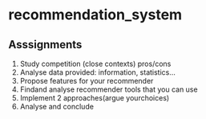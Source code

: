 # recommendation_system



## Asssignments

1. Study competition (close contexts) pros/cons
1. Analyse data provided:  information, statistics...
1. Propose features for your recommender
1. Findand analyse recommender tools that you can use
1. Implement 2 approaches(argue yourchoices)
1. Analyse and conclude
